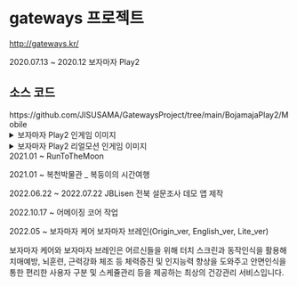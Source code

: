 # gateways 프로젝트

http://gateways.kr/


2020.07.13 ~ 2020.12 
보자마자 Play2
<p>
<h2>소스 코드</h2>
https://github.com/JISUSAMA/GatewaysProject/tree/main/BojamajaPlay2/Mobile

<details>
<summary> 보자마자 Play2 인게임 이미지</summary>

![화면 캡처 2023-03-15 084159](https://user-images.githubusercontent.com/38304918/225167250-da816569-5ef9-40d8-b0ce-402437f0d65c.png)
![화면 캡처 2023-03-15 084545](https://user-images.githubusercontent.com/38304918/225167268-73be2ad4-86b0-4711-bae6-1e938964fb10.png)
![화면 캡처 2023-03-15 084636](https://user-images.githubusercontent.com/38304918/225167286-d955b8c4-92f9-473a-83be-936fd3f35f4b.png)
![화면 캡처 2023-03-15 084704](https://user-images.githubusercontent.com/38304918/225167295-1ddec464-c1da-4424-a7e1-3451a597ff31.png)

</details>
<details>
</p>
보자마자 Play2 리얼모션
                     
모션인식 기반 캐쥬얼 게임!
동작인식 센서를 통해 사람의 손동작을 인식 및 입력하는 기술을 적용하여 30초동안 10개의 게임이 진행되는 새로운 방식의 모션 캐쥬얼 게임입니다.

<summary> 보자마자 Play2 리얼모션 인게임 이미지</summary>


</details>
2021.01 ~ RunToTheMoon

2021.01 ~ 복천박물관 _ 복둥이의 시간여행

2022.06.22 ~ 2022.07.22  JBLisen 전북 설문조사 데모 앱 제작

2022.10.17 ~ 어메이징 코어 작업

2022.05 ~  보자마자 케어
           보자마자 브레인(Origin_ver, English_ver, Lite_ver)

보자마자 케어와 보자마자 브레인은 어르신들을 위해 터치 스크린과 동작인식을 활용해 치매예방, 뇌훈련, 근력강화 체조 등 체력증진 및 인지능력 향상을 도와주고 안면인식을 통한 편리한 사용자 구분 및 스케쥴관리 등을 제공하는 최상의 건강관리 서비스입니다.
